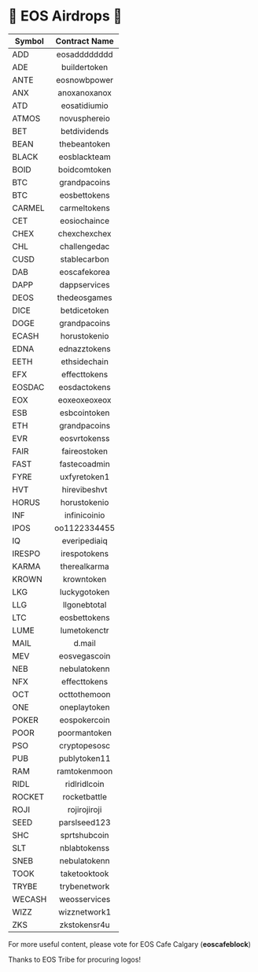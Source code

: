 # 🚀 EOS Airdrops  🚀

| Symbol        | Contract Name |
| ------------- |:-------------:|
| ADD           | eosadddddddd  |
| ADE           | buildertoken  |
| ANTE          | eosnowbpower  |
| ANX           | anoxanoxanox  |
| ATD           | eosatidiumio  |
| ATMOS         | novusphereio  |
| BET           | betdividends  |
| BEAN          | thebeantoken  |
| BLACK         | eosblackteam  |
| BOID          | boidcomtoken  |
| BTC           | grandpacoins  |
| BTC           | eosbettokens  |
| CARMEL        | carmeltokens  |
| CET           | eosiochaince  |
| CHEX          | chexchexchex  |
| CHL           | challengedac  |
| CUSD          | stablecarbon  |
| DAB           | eoscafekorea  |
| DAPP          | dappservices  |
| DEOS          | thedeosgames  |
| DICE          | betdicetoken  |
| DOGE          | grandpacoins  |
| ECASH         | horustokenio  |
| EDNA          | ednazztokens  |
| EETH          | ethsidechain  |
| EFX           | effecttokens  |
| EOSDAC        | eosdactokens  |
| EOX           | eoxeoxeoxeox  |
| ESB           | esbcointoken  |
| ETH           | grandpacoins  |
| EVR           | eosvrtokenss  |
| FAIR          | faireostoken  |
| FAST          | fastecoadmin  |
| FYRE          | uxfyretoken1  |
| HVT           | hirevibeshvt  |
| HORUS         | horustokenio  |
| INF           | infinicoinio  |
| IPOS          | oo1122334455  |
| IQ            | everipediaiq  |
| IRESPO        | irespotokens  |               
| KARMA         | therealkarma  |
| KROWN         | krowntoken    |
| LKG           | luckygotoken  |
| LLG           | llgonebtotal  |
| LTC           | eosbettokens  |
| LUME          | lumetokenctr  |
| MAIL          | d.mail        |
| MEV           | eosvegascoin  |
| NEB           | nebulatokenn  |
| NFX           | effecttokens  |
| OCT           | octtothemoon  |
| ONE           | oneplaytoken  |
| POKER         | eospokercoin  |
| POOR          | poormantoken  |
| PSO           | cryptopesosc  |
| PUB           | publytoken11  |
| RAM           | ramtokenmoon  |
| RIDL          | ridlridlcoin  |
| ROCKET        | rocketbattle  |
| ROJI          | rojirojiroji  |
| SEED          | parslseed123  |
| SHC           | sprtshubcoin  |
| SLT           | nblabtokenss  |
| SNEB          | nebulatokenn  |
| TOOK          | taketooktook  |
| TRYBE         | trybenetwork  |
| WECASH        | weosservices  |
| WIZZ          | wizznetwork1  |
| ZKS           | zkstokensr4u  |

For more useful content, please vote for EOS Cafe Calgary (**eoscafeblock**)

Thanks to EOS Tribe for procuring logos!
